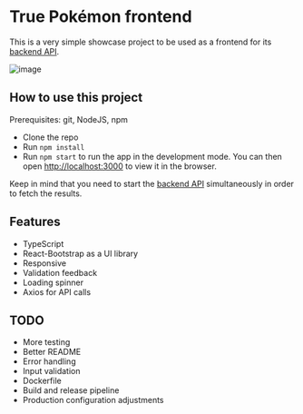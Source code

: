 # True Pokémon frontend

This is a very simple showcase project to be used as a frontend for its [backend API](https://github.com/undrivendev/true-pokemon-server).

![image](https://user-images.githubusercontent.com/17796053/164908736-aa1b734b-f3ac-4c88-80d0-0ba056b75549.png)

## How to use this project
Prerequisites: git, NodeJS, npm
- Clone the repo
- Run `npm install`
- Run `npm start` to run the app in the development mode.
You can then open [http://localhost:3000](http://localhost:3000) to view it in the browser.

Keep in mind that you need to start the [backend API](https://github.com/undrivendev/true-pokemon-server) simultaneously in order to fetch the results. 

## Features
- TypeScript
- React-Bootstrap as a UI library
- Responsive
- Validation feedback
- Loading spinner
- Axios for API calls

## TODO
- More testing
- Better README
- Error handling
- Input validation
- Dockerfile
- Build and release pipeline
- Production configuration adjustments
